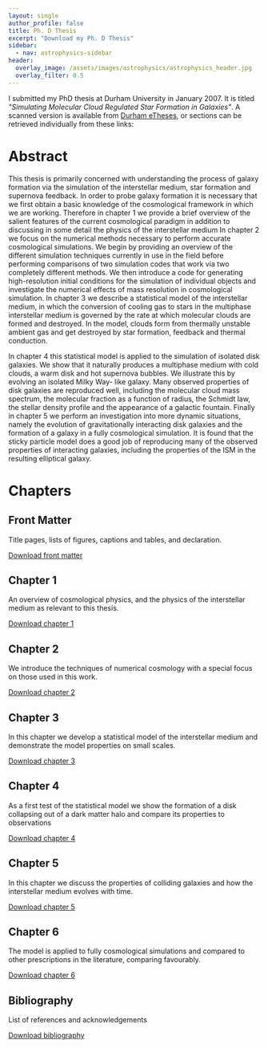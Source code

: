 ```yaml
---
layout: single
author_profile: false
title: Ph. D Thesis
excerpt: "Download my Ph. D Thesis"
sidebar:
  - nav: astrophysics-sidebar
header:
  overlay_image: /assets/images/astrophysics/astrophysics_header.jpg
  overlay_filter: 0.5
---
```


<!-- n.b. the durham etheses server doesn't use SSL -->

I submitted my PhD thesis at Durham University in January 2007. It is titled *"Simulating Molecular Cloud Regulated Star Formation in Galaxies"*. A scanned version is available from <a href="http://etheses.dur.ac.uk/2610/" data-proofer-ignore>Durham eTheses</a>, or sections can be retrieved individually from these links:

# Abstract

This thesis is primarily concerned with understanding the process of galaxy formation via the simulation of the interstellar medium, star formation and supernova feedback. In order to probe galaxy formation it is necessary that we first obtain a basic knowledge of the cosmological framework in which we are working. Therefore in chapter 1 we provide a brief overview of the salient features of the current cosmological paradigm in addition to discussing in some detail the physics of the interstellar medium In chapter 2 we focus on the numerical methods necessary to perform accurate cosmological simulations. We begin by providing an overview of the different simulation techniques currently in use in the field before performing comparisons of two simulation codes that work via two completely different methods. We then introduce a code for generating high-resolution initial conditions for the simulation of individual objects and investigate the numerical effects of mass resolution in cosmological simulation. In chapter 3 we describe a statistical model of the interstellar medium, in which the conversion of cooling gas to stars in the multiphase interstellar medium is governed by the rate at which molecular clouds are formed and destroyed. In the model, clouds form from thermally unstable ambient gas and get destroyed by star formation, feedback and thermal conduction.

In chapter 4 this statistical model is applied to the simulation of isolated disk galaxies. We show that it naturally produces a multiphase medium with cold clouds, a warm disk and hot supernova bubbles. We illustrate this by evolving an isolated Milky Way- like galaxy. Many observed properties of disk galaxies are reproduced well, including the molecular cloud mass spectrum, the molecular fraction as a function of radius, the Schmidt law, the stellar density profile and the appearance of a galactic fountain. Finally in chapter 5 we perform an investigation into more dynamic situations, namely the evolution of gravitationally interacting disk galaxies and the formation of a galaxy in a fully cosmological simulation. It is found that the sticky particle model does a good job of reproducing many of the observed properties of interacting galaxies, including the properties of the ISM in the resulting elliptical galaxy.

# Chapters

## Front Matter

Title pages, lists of figures, captions and tables, and declaration.

[Download front matter](cmb_thesis_front.pdf)

## Chapter 1

An overview of cosmological physics, and the physics of the interstellar medium as relevant to this thesis.

[Download chapter 1](cmb_thesis_chap1.pdf)

## Chapter 2

We introduce the techniques of numerical cosmology with a special focus on those used in this work.

[Download chapter 2](cmb_thesis_chap2.pdf)

## Chapter 3

In this chapter we develop a statistical model of the interstellar medium and demonstrate the model properties on small scales.

[Download chapter 3](cmb_thesis_chap3.pdf)

## Chapter 4

As a first test of the statistical model we show the formation of a disk collapsing out of a dark matter halo and compare its properties to observations

[Download chapter 4](cmb_thesis_chap4.pdf)

## Chapter 5

In this chapter we discuss the properties of colliding galaxies and how the interstellar medium evolves with time.

[Download chapter 5](cmb_thesis_chap5.pdf)

## Chapter 6

The model is applied to fully cosmological simulations and compared to other prescriptions in the literature, comparing favourably.

[Download chapter 6](cmb_thesis_chap6.pdf)

## Bibliography

List of references and acknowledgements

[Download bibliography](cmb_thesis_biblio.pdf)
